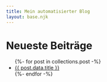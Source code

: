 ```yaml
---
title: Mein automatisierter Blog
layout: base.njk
---
```

# Neueste Beiträge
<ul>
{%- for post in collections.post -%}
  <li>
    <a href="{{ post.url }}">{{ post.data.title }}</a>
  </li>
{%- endfor -%}
</ul>
    